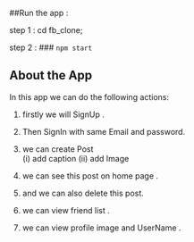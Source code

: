 ##Run the app :

step 1 : cd fb_clone;

step 2 :  ### `npm start`

## About the  App

In this app we can do the following actions: 

1. firstly we will SignUp .
2. Then SignIn  with same Email and password.
3. we can create Post  
             (i)  add caption
             (ii) add Image

4. we can see this post on home page .
 
5.   and we can also delete this post.

6. we can view friend list .

7. we can  view profile image and UserName .
